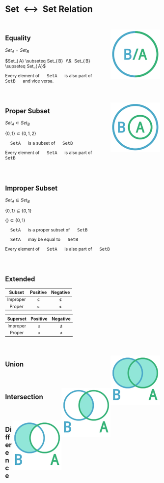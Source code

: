 # Set  ⟷  Set Relation

<br>

<img
    src = '../../Resources/Assets/Diagrams/Equality.png'
    align = right
    width = 160
/>

## Equality

$Set_{ A} = Set_{ B}$

$Set_{ A} \subseteq Set_{ B}  \\&  Set_{ B} \supseteq Set_{ A}$

Every element of  <kbd>  SetA  </kbd>  is also part of  <kbd>  SetB  </kbd>  and vice versa.

<br>
<br>

<img
    src = '../../Resources/Assets/Diagrams/Proper%20Subset.png'
    align = right
    width = 160
/>

## Proper Subset

$Set_{ A} \subset Set_{ B}$

$\lbrace 0 , 1 \rbrace \subset \lbrace 0 , 1 , 2 \rbrace$

<kbd>  SetA  </kbd>  is a subset of  <kbd>  SetB  </kbd>

Every element of  <kbd>  SetA  </kbd>  is also part of  <kbd>  SetB  </kbd>

<br>
<br>

## Improper Subset

$Set_{ A} \subseteq Set_{ B}$

$\lbrace 0 , 1 \rbrace \subseteq \lbrace 0 , 1 \rbrace$

$\lbrace \rbrace \subseteq \lbrace 0 , 1 \rbrace$

<kbd>  SetA  </kbd>  is a proper subset of  <kbd>  SetB  </kbd>

<kbd>  SetA  </kbd>  may be equal to  <kbd>  SetB  </kbd>

Every element of  <kbd>  SetA  </kbd>  is also part of  <kbd>  SetB  </kbd>

<br>
<br>

## Extended

| Subset | Positive | Negative |
|:------:|:--------:|:--------:|
| Improper | `⊆` | `⊈`
| Proper   | `⊂` | `⊄`

| Superset | Positive | Negative |
|:--------:|:--------:|:--------:|
| Improper | `⊇` | `⊉`
| Proper   | `⊃` | `⊅`

<br>
<br>

<img
    src = '../../Resources/Assets/Diagrams/Union.png'
    align = right
    width = 160
/>

## Union

<br>
<br>

<img
    src = '../../Resources/Assets/Diagrams/Intersection.png'
    align = right
    width = 160
/>

## Intersection

<br>
<br>

<img
    src = '../../Resources/Assets/Diagrams/Difference.png'
    align = right
    width = 160
/>

## Difference

<br>
<br>

<br>
